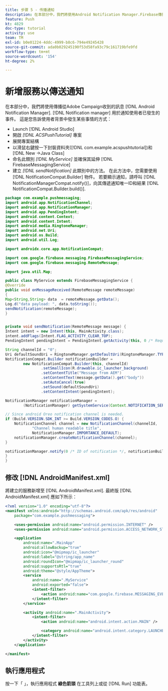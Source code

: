```yaml
---
title: 步骤 5 - 传播通知
description: 在本部分中，我們將使用Android Notification Manager.Firebase傳播從Adobe Campaign收到的訊息
feature: Push
kt: 4829
doc-type: tutorial
activity: use
team: TM
exl-id: b0e01224-4ddc-4999-b8c6-794e49245428
source-git-commit: ada0b029245190f53d58fa93c79c161719bfe9fd
workflow-type: tm+mt
source-wordcount: '154'
ht-degree: 2%

---
```


# 新增服務以傳送通知

在本部分中，我們將使用傳播從Adobe Campaign收到的訊息 [!DNL Android Notification Manager]. [!DNL Notification manager] 用於通知使用者已發生的事件。
這是您告訴使用者背景中發生某些事情的方式：

* Launch [!DNL Android Studio]
* 開啟 *[!DNL ACSPushTutorial]* 專案
* 展開專案結構
* 以滑鼠右鍵按一下封裝資料夾([!DNL com.example.acspushtutorial])和 [!DNL New ->Java Class]
* 命名此類別 *[!DNL MyService]* 並確保其延伸 [!DNL FirebaseMessagingService]
* 建立 *[!DNL sendNotification]* 此類別中的方法。 在此方法中，您需要使用 [!DNL NotificationCompat.Builder] 物件。 若要顯示通知，請呼叫 [!DNL NotificationManagerCompat.notify()]，向其傳遞通知唯一ID和結果 [!DNL NotificationCompat.Builder.build()].

<!--
Removed `{.line-numbers}` below
-->

```java
package com.example.pushmessaging;
import android.app.NotificationChannel;
import android.app.NotificationManager;
import android.app.PendingIntent;
import android.content.Context;
import android.content.Intent;
import android.media.RingtoneManager;
import android.net.Uri;
import android.os.Build;
import android.util.Log;

import androidx.core.app.NotificationCompat;

import com.google.firebase.messaging.FirebaseMessagingService;
import com.google.firebase.messaging.RemoteMessage;

import java.util.Map;

public class MyService extends FirebaseMessagingService {
@Override
public void onMessageReceived(RemoteMessage remoteMessage)
{
Map<String,String> data  = remoteMessage.getData();
Log.d("data payload: ", data.toString());
sendNotification(remoteMessage);
}


private void sendNotification(RemoteMessage message) {
Intent intent = new Intent(this, MainActivity.class);
intent.addFlags(Intent.FLAG_ACTIVITY_CLEAR_TOP);
PendingIntent pendingIntent = PendingIntent.getActivity(this, 0 /* Request code */, intent, PendingIntent.FLAG_ONE_SHOT);

String channelId = "0";
Uri defaultSoundUri = RingtoneManager.getDefaultUri(RingtoneManager.TYPE_NOTIFICATION);
NotificationCompat.Builder notificationBuilder =
        new NotificationCompat.Builder(this, channelId)
                .setSmallIcon(R.drawable.ic_launcher_background)
                .setContentTitle("Message from AEM")
                .setContentText(message.getData().get("body"))
                .setAutoCancel(true)
                .setSound(defaultSoundUri)
                .setContentIntent(pendingIntent);

NotificationManager notificationManager =
        (NotificationManager) getSystemService(Context.NOTIFICATION_SERVICE);

// Since android Oreo notification channel is needed.
if (Build.VERSION.SDK_INT >= Build.VERSION_CODES.O) {
    NotificationChannel channel = new NotificationChannel(channelId,
            "Channel human readable title",
            NotificationManager.IMPORTANCE_DEFAULT);
    notificationManager.createNotificationChannel(channel);
}

notificationManager.notify(0 /* ID of notification */, notificationBuilder.build());
}
}
```

## 修改 [!DNL AndroidManifest.xml]

將建立的服務新增至 [!DNL AndroidManifest.xml]. 最終版 [!DNL AndroidManifest.xml] 應如下所示：

<!--
Removed `{.line-numbers}` below
-->

```xml
<?xml version="1.0" encoding="utf-8"?>
<manifest xmlns:android="http://schemas.android.com/apk/res/android"
    package="com.example.pushmessaging">

    <uses-permission android:name="android.permission.INTERNET" />
    <uses-permission android:name="android.permission.ACCESS_NETWORK_STATE" />

    <application
        android:name=".MainApp"
        android:allowBackup="true"
        android:icon="@mipmap/ic_launcher"
        android:label="@string/app_name"
        android:roundIcon="@mipmap/ic_launcher_round"
        android:supportsRtl="true"
        android:theme="@style/AppTheme">
        <service
            android:name=".MyService"
            android:exported="false">
            <intent-filter>
                <action android:name="com.google.firebase.MESSAGING_EVENT" />
            </intent-filter>
        </service>

        <activity android:name=".MainActivity">
            <intent-filter>
                <action android:name="android.intent.action.MAIN" />

                <category android:name="android.intent.category.LAUNCHER" />
            </intent-filter>
        </activity>
    </application>

</manifest>
```

## 執行應用程式

按一下「 」，執行應用程式 **綠色箭頭** 在工具列上或從 [!DNL Run] 功能表。
